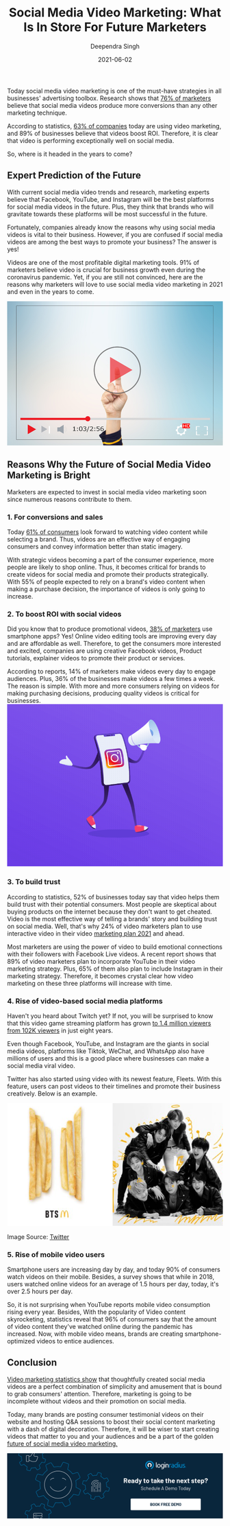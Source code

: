 ﻿---
title: "Social Media Video Marketing: What Is In Store For Future Marketers"
date: "2021-06-02"
coverImage: "social-videos.jpg"
category: ["loginradius"]
featured: false 
author: "Deependra Singh"
description: "Video marketing is one of the digital decoration touches any business can have today. The future of digital videos has seen a tremendous rise; owing to the emergence of social media channels. Nowadays, every company is investing in video marketing, and more and more of those are being loaded up on various platforms."
metadescription: "The marketing strategies of a company is incomplete without a social media video in 2021. Find out what the future holds for video marketing in social media and what it means for marketers."
metatitle: "How Does The Success Of Marketing Rely On Social Media Videos"
---

Today  social media video  marketing is one of the must-have strategies in all businesses' advertising toolbox. Research shows that [76% of marketers](https://www.business.com/articles/video-content-marketing-for-business/) believe that social media videos produce more conversions than any other marketing technique.

According to statistics, [63% of companies](https://www.wyzowl.com/video-marketing-statistics-2017.html) today are using video marketing, and 89% of businesses believe that videos boost ROI. Therefore, it is clear that video is performing exceptionally well on social media.

So, where is it headed in the years to come?

## Expert Prediction of the Future

With current social media video trends and research, marketing experts believe that Facebook, YouTube, and Instagram will be the best platforms for social media videos in the future. Plus, they think that brands who will gravitate towards these platforms will be most successful in the future.

  

Fortunately, companies already know the reasons why using social media videos is vital to their business. However, if you are confused if social media videos are among the best ways to promote your business? The answer is yes!

  

Videos are one of the most profitable digital marketing tools. 91% of marketers believe video is crucial for business growth even during the coronavirus pandemic. Yet, if you are still not convinced, here are the reasons why marketers will love to use social media video marketing in 2021 and even in the years to come.

![Social-video-marketing](1500-0-.jpg)

## Reasons Why the Future of Social Media Video Marketing is Bright

  

Marketers are expected to invest in social media video marketing soon since numerous reasons contribute to them.

### 1. For conversions and sales

  

Today [61% of consumers](https://breadnbeyond.com/video-marketing/the-state-of-video-marketing/)  look forward to watching video content while selecting a brand. Thus, videos are an effective way of engaging consumers and convey information better than static imagery.

  

With strategic videos becoming a part of the consumer experience, more people are likely to shop online. Thus, it becomes critical for brands to create videos for social media and promote their products strategically. With 55% of people expected to rely on a brand's video content when making a purchase decision, the importance of videos is only going to increase.

### 2. To boost ROI with social videos

Did you know that to produce promotional videos, [38% of marketers](https://biteable.com/blog/video-marketing-statistics/) use smartphone apps? Yes! Online video editing tools are improving every day and are affordable as well. Therefore, to get the consumers more interested and excited, companies are using creative Facebook videos, Product tutorials, explainer videos  to promote their product or services.


According to reports, 14% of marketers make videos every day to engage audiences. Plus, 36% of the businesses make videos a few times a week. The reason is simple. With more and more consumers relying on videos for making purchasing decisions, producing quality videos is critical for businesses.
![book-a-demo-Consultation](42.gif)
### 3. To build trust

According to statistics, 52% of businesses today say that video helps them build trust with their potential consumers. Most people are skeptical about buying products on the internet because they don't want to get cheated. Video is the most effective way of telling a brands' story and building trust on social media. Well, that's why 24% of video marketers plan to use interactive video in their video [marketing plan 2021](https://www.loginradius.com/blog/fuel/2021/03/How-to-Drive-in-the-Highest-Quality-Leads-in-2021-with-Content-and-SEO/) and ahead.


Most marketers are using the power of video to build emotional connections with their followers with Facebook Live videos. A recent report shows that 89% of video marketers plan to incorporate YouTube in their video marketing strategy. Plus, 65% of them also plan to include Instagram in their marketing strategy. Therefore, it becomes crystal clear how video marketing on these three platforms will increase with time.

### 4. Rise of video-based social media platforms

  

Haven't you heard about Twitch yet? If not, you will be surprised to know that this video game streaming platform has grown [to 1.4 million viewers from 102K viewers](https://www.businessofapps.com/data/twitch-statistics/#:~:text=Average%20concurrent%20viewers%20Twitch%2C%202012%2D2020&text=In%20absolute%20figures%20that's%20143,8%20March%20and%2021%20March.) in just eight years.

  

Even though Facebook, YouTube, and Instagram are the giants in social media videos, platforms like Tiktok, WeChat, and WhatsApp also have millions of users and this is a good place where businesses can make a social media viral video.

  

Twitter has also started using video with its newest feature, Fleets. With this feature, users can post videos to their timelines and promote their business creatively. Below is an example.

 ![Social-brand-videos](social-brand-videos.png) 

Image Source: [Twitter](https://twitter.com/charts_k/status/1384136283547594757)

### 5. Rise of mobile video users

Smartphone users are increasing day by day, and today 90% of consumers watch videos on their mobile. Besides, a survey shows that while in 2018, users watched online videos for an average of 1.5 hours per day, today, it's over 2.5 hours per day.

  

So, it is not surprising when YouTube reports mobile video consumption rising every year. Besides, With the popularity of Video content skyrocketing, statistics reveal that 96% of consumers say that the amount of video content they've watched online during the pandemic has increased. Now, with mobile video means, brands are creating smartphone-optimized videos to entice audiences.

## Conclusion

[Video marketing statistics show](https://www.loginradius.com/blog/fuel/2021/04/10-Video-Marketing-Stats-That-Brands-Cant-Ignore-in-2021/) that thoughtfully created social media videos are a perfect combination of simplicity and amusement that is bound to grab consumers' attention. Therefore, marketing is going to be incomplete without videos and their promotion on social media.

  

Today, many brands are posting consumer testimonial videos on their website and hosting Q&A sessions to boost their social content marketing with a dash of digital decoration. Therefore, it will be wiser to start creating videos that matter to you and your audiences and be a part of the golden <a rel="nofollow" href="https://instasize.com/blog/6-attention-grabbing-tricks-for-video-marketing">future of social media video marketing.</a><p>

[![book-a-demo-Consultation](../../assets/book-a-demo-loginradius.png)](https://www.loginradius.com/book-a-demo/)